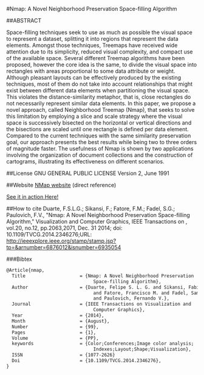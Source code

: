 #Nmap: A Novel Neighborhood Preservation Space-filling Algorithm



##ABSTRACT

Space-filling techniques seek to use as much as possible the visual space to represent a dataset, splitting it into regions that represent the data elements. Amongst those techniques, Treemaps have received wide attention due to its simplicity, reduced visual complexity, and compact use of the available space. Several different Treemap algorithms have been proposed, however the core idea is the same, to divide the visual space into rectangles with areas proportional to some data attribute or weight. Although pleasant layouts can be effectively produced by the existing techniques, most of them do not take into account relationships that might exist between different data elements when partitioning the visual space. This violates the distance-similarity metaphor, that is, close rectangles do not necessarily represent similar data elements. In this paper, we propose a novel approach, called Neighborhood Treemap (Nmap), that seeks to solve this limitation by employing a slice and scale strategy where the visual space is successively bisected on the horizontal or vertical directions and the bisections are scaled until one rectangle is defined per data element. Compared to the current techniques with the same similarity preservation goal, our approach presents the best results while being two to three orders of magnitude faster. The usefulness of Nmap is shown by two applications involving the organization of document collections and the construction of cartograms, illustrating its effectiveness on different scenarios.

##License
GNU GENERAL PUBLIC LICENSE Version 2, June 1991

##Website
[NMap website](http://nmap.vicg.icmc.usp.br/) (direct reference)

[See it in action Here!](http://nmap.vicg.icmc.usp.br/demo)

##How to cite
Duarte, F.S.L.G.; Sikansi, F.; Fatore, F.M.; Fadel, S.G.; Paulovich, F.V., "Nmap: A Novel Neighborhood Preservation Space-filling Algorithm," Visualization and Computer Graphics, IEEE Transactions on , vol.20, no.12, pp.2063,2071, Dec. 31 2014; doi: 10.1109/TVCG.2014.2346276;URL: http://ieeexplore.ieee.org/stamp/stamp.jsp?tp=&arnumber=6876012&isnumber=6935054

###Bibtex
```tex
@Article{nmap,
  Title                    = {Nmap: A Novel Neighborhood Preservation 
                                Space-filling Algorithm},
  Author                   = {Duarte, Felipe S. L. G. and Sikansi, Fabio H.  G.
                                and Fatore, Francisco M. and Fadel, Samuel G. 
                                and Paulovich, Fernando V.},
  Journal                  = {IEEE Transactions on Visualization and 
                                Computer Graphics},
  Year                     = {2014},
  Month                    = {August},
  Number                   = {99},
  Pages                    = {1},
  Volume                   = {PP},
  keywords                 = {Color;Conferences;Image color analysis;
                                Indexes;Layout;Shape;Visualization}, 
  ISSN                     = {1077-2626}
  Doi                      = {10.1109/TVCG.2014.2346276},
}
```
